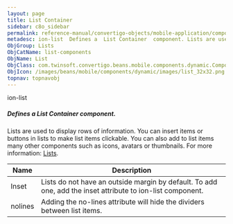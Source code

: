 ```yaml
---
layout: page
title: List Container
sidebar: c8o_sidebar
permalink: reference-manual/convertigo-objects/mobile-application/components/list-components/list-container/
metadesc: ion-list  Defines a  List Container  component. Lists are used to display rows of information. You can insert items or buttons in lists to make list i
ObjGroup: Lists
ObjCatName: list-components
ObjName: List
ObjClass: com.twinsoft.convertigo.beans.mobile.components.dynamic.ComponentManager$1
ObjIcon: /images/beans/mobile/components/dynamic/images/list_32x32.png
topnav: topnavobj
---
```

ion-list
##### Defines a <i>List Container</i> component.
Lists are used to display rows of information.
You can insert items or buttons in lists to make list items clickable. You can also add to list items many other components such as icons, avatars or thumbnails.
 For more information: <a href='https://ionicframework.com/docs/v3/components/#lists' target='_blank'>Lists</a>.

Name | Description 
--- | ---
Inset | Lists do not have an outside margin by default. To add one, add the inset attribute to ion-list component.
nolines | Adding the no-lines attribute will hide the dividers between list items.

